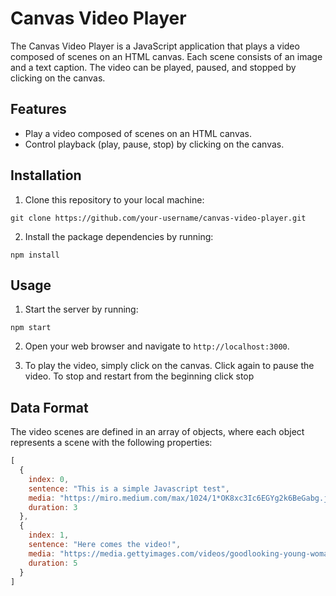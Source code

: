 # Canvas Video Player
The Canvas Video Player is a JavaScript application that plays a video composed of scenes on an HTML canvas. Each scene consists of an image and a text caption. The video can be played, paused, and stopped by clicking on the canvas.

## Features
- Play a video composed of scenes on an HTML canvas.
- Control playback (play, pause, stop) by clicking on the canvas.

## Installation

1. Clone this repository to your local machine:
```
git clone https://github.com/your-username/canvas-video-player.git
```

2. Install the package dependencies by running:
```
npm install
```

## Usage
1. Start the server by running:
```
npm start
```

2. Open your web browser and navigate to `http://localhost:3000`.

3. To play the video, simply click on the canvas. Click again to pause the video. To stop and restart from the beginning click stop

## Data Format
The video scenes are defined in an array of objects, where each object represents a scene with the following properties:

```javascript
[
  {
    index: 0,
    sentence: "This is a simple Javascript test",
    media: "https://miro.medium.com/max/1024/1*OK8xc3Ic6EGYg2k6BeGabg.jpeg",
    duration: 3
  },
  {
    index: 1,
    sentence: "Here comes the video!",
    media: "https://media.gettyimages.com/videos/goodlooking-young-woman-in-casual-clothing-is-painting-in-workroom-video-id1069900546",
    duration: 5
  }
]
```
